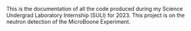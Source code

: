 This is the documentation of all the code produced during my Science Undergrad Laboratory Internship (SULI) for 2023. This project is on the neutron detection of the MicroBoone Experiment.
